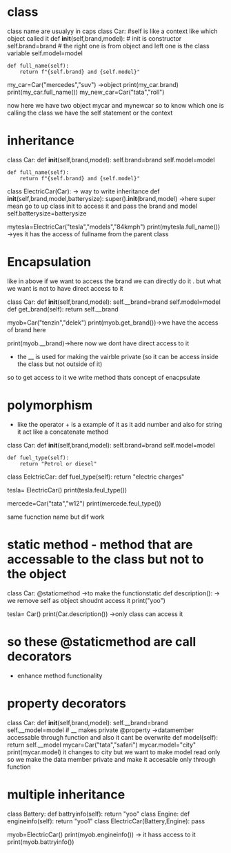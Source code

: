 # class
class name are usualyy in caps
class Car:
    #self is like a context like which object called it
    def __init__(self,brand,model): # init is constructor 
        self.brand=brand # the right one is from object and left one is the class variable
        self.model=model
    
    def full_name(self):
        return f"{self.brand} and {self.model}"


my_car=Car("mercedes","suv") ->object
print(my_car.brand)
print(my_car.full_name())
my_new_car=Car("tata","roll")

now here we have two object mycar and mynewcar so to know which one is calling the class we have the self statement or the context


# inheritance

class Car:
    def __init__(self,brand,model): 
        self.brand=brand
        self.model=model
    
    def full_name(self):
        return f"{self.brand} and {self.model}"
class ElectricCar(Car): -> way to write inheritance
    def __init__(self,brand,model,batterysize):
        super().__init__(brand,model) ->here super mean go to up class init to access it and pass the brand and model
        self.batterysize=batterysize

mytesla=ElectricCar("tesla","models","84kmph")
print(mytesla.full_name()) ->yes it has the access of fullname from the parent class

# Encapsulation
like in above if we want to access the brand we can directly do it . but what we want is not to have direct access to it

class Car:
    def __init__(self,brand,model): 
        self.__brand=brand
        self.model=model
    def get_brand(self):
        return self.__brand

myob=Car("tenzin","delek")
print(myob.get_brand())->we have the access of brand here

print(myob.__brand)->here now we dont have direct access to it

- the __ is used for making the vairble private (so it can be access inside the class but not outside of it)

so to get access to it we write method 
thats concept of enacpsulate

# polymorphism
- like the operator + is a example of it as it add number and also for string it act like a concatenate method

class Car:
    def __init__(self,brand,model): 
        self.brand=brand
        self.model=model

    def fuel_type(self):
        return "Petrol or diesel"
    
class EelctricCar:
    def fuel_type(self):
        return "electric charges"

tesla= ElectricCar()
print(tesla.feul_type())

mercede=Car("tata","w12")
print(mercede.feul_type())

same fucnction name but dif work

# static method - method that are accessable to the class but not to the object
class Car:
    @staticmethod ->to make the functionstatic
    def description(): -> we remove self as object shoudnt access it
        print("yoo")

tesla= Car()
print(Car.description()) ->only class can access it

# so these @staticmethod are call decorators
- enhance method functionality


# property decorators

class Car:
    def __init__(self,brand,model): 
        self.__brand=brand
        self.__model=model # __ makes private
    @property ->datamember accessable through function and also it cant be overwrite
    def model(self):
        return self.__model
mycar=Car("tata","safari")
mycar.model="city"
print(mycar.model)
it changes to city but we want to make model read only
so we make the data member private and make it accesable only through function

# multiple inheritance

class Battery:
    def battryinfo(self):
        return "yoo"
class Engine:
    def engineinfo(self):
        return "yoo1"
class ElectricCar(Battery,Engine):
    pass

myob=ElectricCar() 
print(myob.engineinfo()) -> it hass access to it
print(myob.battryinfo())
